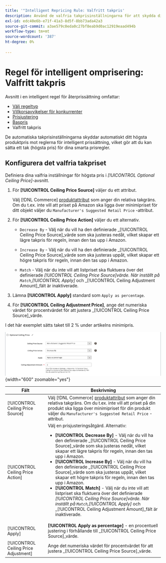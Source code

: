 ```yaml
---
title: '"Intelligent Repricing Rule: Valfritt takpris'
description: Använd de valfria takprisinställningarna för att skydda ditt högsta produktpris mot de intelligenta prisregler som hanterar dina Amazon-listor.
exl-id: edc40e6b-e71f-41a3-8d5f-8bb73ada42a3
source-git-commit: a3ae579c0eda0c27bf8eab9d0ac12919eaad494b
workflow-type: tm+mt
source-wordcount: '387'
ht-degree: 0%

---
```


# Regel för intelligent omprisering: Valfritt takpris

Avsnitt i en intelligent regel för återprissättning omfattar:

- [Välj regeltyp](./intelligent-repricing-rules.md)
- [Villkorsavvikelser för konkurrenter](./competitor-conditional-variances.md)
- [Prisjustering](./price-adjustment.md)
- [Baspris](./floor-price.md)
- Valfritt takpris

De automatiska takprisinställningarna skyddar automatiskt ditt högsta produktpris mot reglerna för intelligent prissättning, vilket gör att du kan sätta ett tak (högsta pris) för dina smarta prisregler.

## Konfigurera det valfria takpriset

Definiera dina valfria inställningar för högsta pris i _[!UICONTROL Optional Ceiling Price]_-avsnitt.

1. För **[!UICONTROL Ceiling Price Source]** väljer du ett attribut.

   Välj [!DNL Commerce] [produktattribut](https://experienceleague.adobe.com/docs/commerce-admin/catalog/product-attributes/product-attributes.html) som anger din relativa takgräns. Om du t.ex. inte vill att priset på Amazon ska ligga över minimipriset för ditt objekt väljer du `Manufacturer's Suggested Retail Price` -attribut.

1. För **[!UICONTROL Ceiling Price Action]** väljer du ett alternativ.

   - `Decrease By` - Välj när du vill ha den definierade _[!UICONTROL Ceiling Price Source]_värde som ska justeras nedåt, vilket skapar ett lägre takpris för regeln, innan den tas upp i Amazon.

   - `Increase By` - Välj när du vill ha den definierade _[!UICONTROL Ceiling Price Source]_värde som ska justeras uppåt, vilket skapar ett högre takpris för regeln, innan den tas upp i Amazon.

   - `Match` - Välj när du inte vill att listpriset ska fluktuera över det definierade _[!UICONTROL Ceiling Price Source]_värde. När inställt på `Match`,_[!UICONTROL Apply]_ och _[!UICONTROL Ceiling Adjustment Amount]_fält är inaktiverade.

1. Lämna **[!UICONTROL Apply]** standard som `Apply as percentage`.

1. För **[!UICONTROL Ceiling Adjustment Price]**, ange det numeriska värdet för procentvärdet för att justera _[!UICONTROL Ceiling Price Source]_värde.

I det här exemplet sätts taket till 2 % under artikelns minimipris.

![Intelligent regel för omprissättning - valfritt takpris](assets/ob-intelligent-price-rule-ceiling.png){width="600" zoomable="yes"}

| Fält | Beskrivning |
|---|---|
| [!UICONTROL Ceiling Price Source] | Välj [!DNL Commerce] [produktattribut](https://experienceleague.adobe.com/docs/commerce-admin/catalog/product-attributes/product-attributes.html) som anger din relativa takgräns. Om du t.ex. inte vill att priset på din produkt ska ligga över minimipriset för din produkt väljer du `Manufacturer's Suggested Retail Price` -attribut. |
| [!UICONTROL Ceiling Price Action] | Välj en prisjusteringsåtgärd. Alternativ:<ul><li>**[!UICONTROL Decrease By]** - Välj när du vill ha den definierade _[!UICONTROL Ceiling Price Source]_värde som ska justeras nedåt, vilket skapar ett lägre takpris för regeln, innan den tas upp i Amazon.</li><li>**[!UICONTROL Increase By]** - Välj när du vill ha den definierade _[!UICONTROL Ceiling Price Source]_värde som ska justeras uppåt, vilket skapar ett högre takpris för regeln, innan den tas upp i Amazon.</li><li>**[!UICONTROL Match]** - Välj när du inte vill att listpriset ska fluktuera över det definierade _[!UICONTROL Ceiling Price Source]_värde. När inställt på `Match`,_[!UICONTROL Apply]_ och _[!UICONTROL Ceiling Adjustment Amount]_fält är inaktiverade.</li></ul> |
| [!UICONTROL Apply] | **[!UICONTROL Apply as percentage]** - en procentuell justering i förhållande till _[!UICONTROL Ceiling Price Source]_värde. |
| [!UICONTROL Ceiling Price Adjustment] | Ange det numeriska värdet för procentvärdet för att justera _[!UICONTROL Ceiling Price Source]_värde. |
